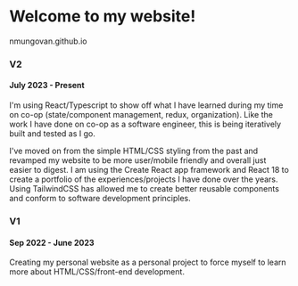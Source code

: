 # Welcome to my website!
nmungovan.github.io

### V2
#### July 2023 - Present
I'm using React/Typescript to show off what I have learned during my time on co-op (state/component management, redux, organization).
Like the work I have done on co-op as a software engineer, this is being iteratively built and tested as I go.

I've moved on from the simple HTML/CSS styling from the past and revamped my website to be more user/mobile friendly and overall just easier to digest. 
I am using the Create React app framework and React 18 to create a portfolio of the experiences/projects I have done over the years. Using TailwindCSS has allowed me to create better reusable components and conform to software development principles.

### V1
#### Sep 2022 - June 2023
Creating my personal website as a personal project to force myself to learn more about 
HTML/CSS/front-end development.